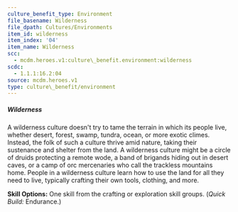 ```yaml
---
culture_benefit_type: Environment
file_basename: Wilderness
file_dpath: Cultures/Environments
item_id: wilderness
item_index: '04'
item_name: Wilderness
scc:
  - mcdm.heroes.v1:culture\_benefit.environment:wilderness
scdc:
  - 1.1.1:16.2:04
source: mcdm.heroes.v1
type: culture\_benefit/environment
---
```


##### Wilderness

A wilderness culture doesn't try to tame the terrain in which its people live, whether desert, forest, swamp, tundra, ocean, or more exotic climes. Instead, the folk of such a culture thrive amid nature, taking their sustenance and shelter from the land. A wilderness culture might be a circle of druids protecting a remote wode, a band of brigands hiding out in desert caves, or a camp of orc mercenaries who call the trackless mountains home. People in a wilderness culture learn how to use the land for all they need to live, typically crafting their own tools, clothing, and more.

**Skill Options:** One skill from the crafting or exploration skill groups. (*Quick Build:* Endurance.)
